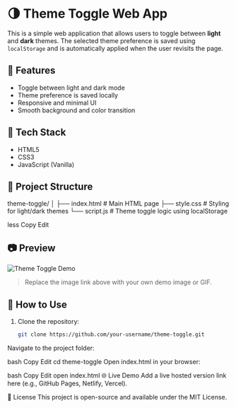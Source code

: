 # 🌗 Theme Toggle Web App

This is a simple web application that allows users to toggle between **light** and **dark** themes. The selected theme preference is saved using `localStorage` and is automatically applied when the user revisits the page.

## 🚀 Features

- Toggle between light and dark mode
- Theme preference is saved locally
- Responsive and minimal UI
- Smooth background and color transition

## 🧩 Tech Stack

- HTML5
- CSS3
- JavaScript (Vanilla)

## 📁 Project Structure

theme-toggle/
│
├── index.html # Main HTML page
├── style.css # Styling for light/dark themes
└── script.js # Theme toggle logic using localStorage

less
Copy
Edit

## 📷 Preview

![Theme Toggle Demo](https://user-images.githubusercontent.com/your-github-id/demo-placeholder.png)

> Replace the image link above with your own demo image or GIF.

## 🔧 How to Use

1. Clone the repository:
   ```bash
   git clone https://github.com/your-username/theme-toggle.git
Navigate to the project folder:

bash
Copy
Edit
cd theme-toggle
Open index.html in your browser:

bash
Copy
Edit
open index.html
🌐 Live Demo
Add a live hosted version link here (e.g., GitHub Pages, Netlify, Vercel).

📝 License
This project is open-source and available under the MIT License.
